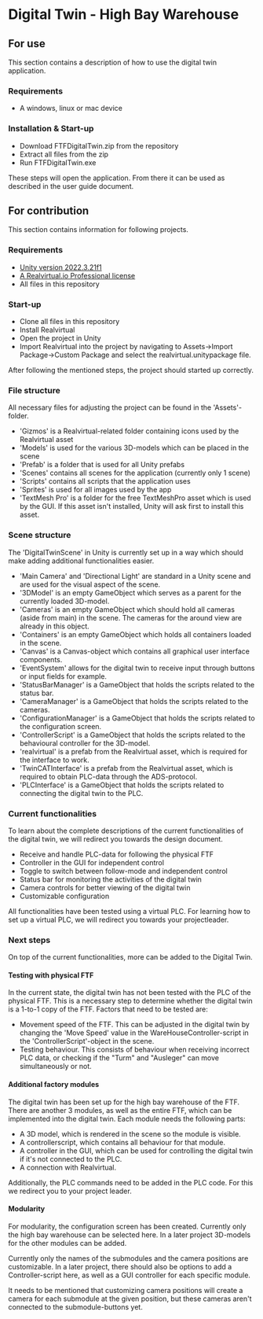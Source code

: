 # Digital Twin - High Bay Warehouse

## For use
This section contains a description of how to use the digital twin application.

### Requirements
- A windows, linux or mac device

### Installation & Start-up
- Download FTFDigitalTwin.zip from the repository
- Extract all files from the zip
- Run FTFDigitalTwin.exe

These steps will open the application. From there it can be used as described in the user guide document.

## For contribution
This section contains information for following projects.

### Requirements
- [Unity version 2022.3.21f1](https://unity.com/download)
- [A Realvirtual.io Professional license](https://realvirtual.io/en/buy/)
- All files in this repository

### Start-up
- Clone all files in this repository
- Install Realvirtual
- Open the project in Unity
- Import Realvirtual into the project by navigating to Assets->Import Package->Custom Package and select the realvirtual.unitypackage file.

After following the mentioned steps, the project should started up correctly.

### File structure
All necessary files for adjusting the project can be found in the 'Assets'-folder.

- 'Gizmos' is a Realvirtual-related folder containing icons used by the Realvirtual asset
- 'Models' is used for the various 3D-models which can be placed in the scene
- 'Prefab' is a folder that is used for all Unity prefabs
- 'Scenes' contains all scenes for the application (currently only 1 scene)
- 'Scripts' contains all scripts that the application uses
- 'Sprites' is used for all images used by the app
- 'TextMesh Pro' is a folder for the free TextMeshPro asset which is used by the GUI. If this asset isn't installed, Unity will ask first to install this asset.

### Scene structure
The 'DigitalTwinScene' in Unity is currently set up in a way which should make adding additional functionalities easier.
- 'Main Camera' and 'Directional Light' are standard in a Unity scene and are used for the visual aspect of the scene.
- '3DModel' is an empty GameObject which serves as a parent for the currently loaded 3D-model.
- 'Cameras' is an empty GameObject which should hold all cameras (aside from main) in the scene. The cameras for the around view are already in this object.
- 'Containers' is an empty GameObject which holds all containers loaded in the scene.
- 'Canvas' is a Canvas-object which contains all graphical user interface components.
- 'EventSystem' allows for the digital twin to receive input through buttons or input fields for example.
- 'StatusBarManager' is a GameObject that holds the scripts related to the status bar.
- 'CameraManager' is a GameObject that holds the scripts related to the cameras.
- 'ConfigurationManager' is a GameObject that holds the scripts related to the configuration screen.
- 'ControllerScript' is a GameObject that holds the scripts related to the behavioural controller for the 3D-model.
- 'realvirtual' is a prefab from the Realvirtual asset, which is required for the interface to work.
- 'TwinCATInterface' is a prefab from the Realvirtual asset, which is required to obtain PLC-data through the ADS-protocol.
- 'PLCInterface' is a GameObject that holds the scripts related to connecting the digital twin to the PLC.

### Current functionalities
To learn about the complete descriptions of the current functionalities of the digital twin, we will redirect you towards the design document.

- Receive and handle PLC-data for following the physical FTF
- Controller in the GUI for independent control
- Toggle to switch between follow-mode and independent control
- Status bar for monitoring the activities of the digital twin
- Camera controls for better viewing of the digital twin
- Customizable configuration

All functionalities have been tested using a virtual PLC. For learning how to set up a virtual PLC, we will redirect you towards your projectleader.

### Next steps
On top of the current functionalities, more can be added to the Digital Twin.

#### Testing with physical FTF
In the current state, the digital twin has not been tested with the PLC of the physical FTF. This is a necessary step to determine whether the digital twin is a 1-to-1 copy of the FTF. Factors that need to be tested are:
- Movement speed of the FTF. This can be adjusted in the digital twin by changing the 'Move Speed' value in the WareHouseController-script in the 'ControllerScript'-object in the scene.
- Testing behaviour. This consists of behaviour when receiving incorrect PLC data, or checking if the "Turm" and "Ausleger" can move simultaneously or not.

#### Additional factory modules
The digital twin has been set up for the high bay warehouse of the FTF. There are another 3 modules, as well as the entire FTF, which can be implemented into the digital twin. Each module needs the following parts:
- A 3D model, which is rendered in the scene so the module is visible.
- A controllerscript, which contains all behaviour for that module.
- A controller in the GUI, which can be used for controlling the digital twin if it's not connected to the PLC.
- A connection with Realvirtual.

Additionally, the PLC commands need to be added in the PLC code. For this we redirect you to your project leader.

#### Modularity
For modularity, the configuration screen has been created. Currently only the high bay warehouse can be selected here. In a later project 3D-models for the other modules can be added.

Currently only the names of the submodules and the camera positions are customizable. In a later project, there should also be options to add a Controller-script here, as well as a GUI controller for each specific module.

It needs to be mentioned that customizing camera positions will create a camera for each submodule at the given position, but these cameras aren't connected to the submodule-buttons yet.